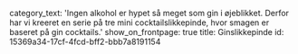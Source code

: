 category_text: 'Ingen alkohol er hypet så meget som gin i øjeblikket. Derfor har vi kreeret en serie på tre mini cocktailslikkepinde, hvor smagen er baseret på gin cocktails.'
show_on_frontpage: true
title: Ginslikkepinde
id: 15369a34-17cf-4fcd-bff2-bbb7a8191154
